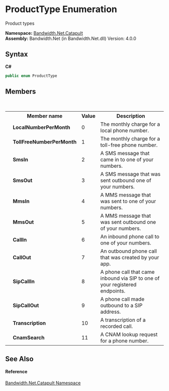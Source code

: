 ﻿# ProductType Enumeration
 

Product types

**Namespace:**&nbsp;<a href ="N_Bandwidth_Net_Catapult.md">Bandwidth.Net.Catapult</a><br />**Assembly:**&nbsp;Bandwidth.Net (in Bandwidth.Net.dll) Version: 4.0.0

## Syntax

**C#**<br />
``` C#
public enum ProductType
```


## Members
&nbsp;<table><tr><th></th><th>Member name</th><th>Value</th><th>Description</th></tr><tr><td /><td target="F:Bandwidth.Net.Catapult.ProductType.LocalNumberPerMonth">**LocalNumberPerMonth**</td><td>0</td><td>The monthly charge for a local phone number.</td></tr><tr><td /><td target="F:Bandwidth.Net.Catapult.ProductType.TollFreeNumberPerMonth">**TollFreeNumberPerMonth**</td><td>1</td><td>The monthly charge for a toll-free phone number.</td></tr><tr><td /><td target="F:Bandwidth.Net.Catapult.ProductType.SmsIn">**SmsIn**</td><td>2</td><td>A SMS message that came in to one of your numbers.</td></tr><tr><td /><td target="F:Bandwidth.Net.Catapult.ProductType.SmsOut">**SmsOut**</td><td>3</td><td>A SMS message that was sent outbound one of your numbers.</td></tr><tr><td /><td target="F:Bandwidth.Net.Catapult.ProductType.MmsIn">**MmsIn**</td><td>4</td><td>A MMS message that was sent to one of your numbers.</td></tr><tr><td /><td target="F:Bandwidth.Net.Catapult.ProductType.MmsOut">**MmsOut**</td><td>5</td><td>A MMS message that was sent outbound one of your numbers.</td></tr><tr><td /><td target="F:Bandwidth.Net.Catapult.ProductType.CallIn">**CallIn**</td><td>6</td><td>An inbound phone call to one of your numbers.</td></tr><tr><td /><td target="F:Bandwidth.Net.Catapult.ProductType.CallOut">**CallOut**</td><td>7</td><td>An outbound phone call that was created by your app.</td></tr><tr><td /><td target="F:Bandwidth.Net.Catapult.ProductType.SipCallIn">**SipCallIn**</td><td>8</td><td>A phone call that came inbound via SIP to one of your registered endpoints.</td></tr><tr><td /><td target="F:Bandwidth.Net.Catapult.ProductType.SipCallOut">**SipCallOut**</td><td>9</td><td>A phone call made outbound to a SIP address.</td></tr><tr><td /><td target="F:Bandwidth.Net.Catapult.ProductType.Transcription">**Transcription**</td><td>10</td><td>A transcription of a recorded call.</td></tr><tr><td /><td target="F:Bandwidth.Net.Catapult.ProductType.CnamSearch">**CnamSearch**</td><td>11</td><td>A CNAM lookup request for a phone number.</td></tr></table>

## See Also


#### Reference
<a href ="N_Bandwidth_Net_Catapult.md">Bandwidth.Net.Catapult Namespace</a><br />